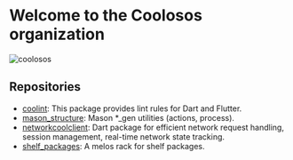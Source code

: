 # Welcome to the Coolosos organization

![coolosos](https://avatars.githubusercontent.com/u/126026123?s=200&v=4 "coolosos")

## Repositories

<!-- alphabetical -->
* [coolint](https://github.com/coolosos/coolint): This package provides lint rules for Dart and Flutter.
* [mason_structure](https://github.com/coolosos/mason_structure): Mason *_gen utilities (actions, process).
* [networkcoolclient](https://github.com/coolosos/networkcoolclient): Dart package for efficient network request handling, session management, real-time network state tracking.
* [shelf_packages](https://github.com/coolosos/shelf_packages): A melos rack for shelf packages.
